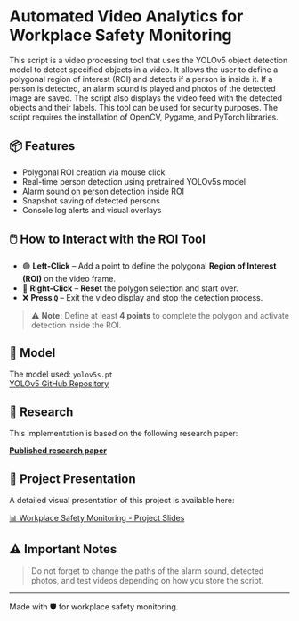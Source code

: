 # Automated Video Analytics for Workplace Safety Monitoring

This script is a video processing tool that uses the YOLOv5 object detection model to detect specified objects in a video. It allows the user to define a polygonal region of interest (ROI) and detects if a person is inside it. If a person is detected, an alarm sound is played and photos of the detected image are saved. The script also displays the video feed with the detected objects and their labels. This tool can be used for security purposes. The script requires the installation of OpenCV, Pygame, and PyTorch libraries.

## 📦 Features
- Polygonal ROI creation via mouse click
- Real-time person detection using pretrained YOLOv5s model
- Alarm sound on person detection inside ROI
- Snapshot saving of detected persons
- Console log alerts and visual overlays

## 🖱️ How to Interact with the ROI Tool

- 🟢 **Left-Click** – Add a point to define the polygonal **Region of Interest (ROI)** on the video frame.  
- 🔴 **Right-Click** – **Reset** the polygon selection and start over.  
- ❌ **Press `Q`** – Exit the video display and stop the detection process.

> ⚠️ **Note:** Define at least **4 points** to complete the polygon and activate detection inside the ROI.


## 🧠 Model

The model used: `yolov5s.pt`  
[YOLOv5 GitHub Repository](https://github.com/ultralytics/yolov5)

## 📜 Research

This implementation is based on the following research paper:

**[Published research paper](https://ijarsct.co.in/Paper19901.pdf)**

## 🎥 Project Presentation

A detailed visual presentation of this project is available here:

[📊 Workplace Safety Monitoring - Project Slides](Presentation.pptx)

## ⚠️ Important Notes

> Do not forget to change the paths of the alarm sound, detected photos, and test videos depending on how you store the script.

---

Made with 🛡️ for workplace safety monitoring.
